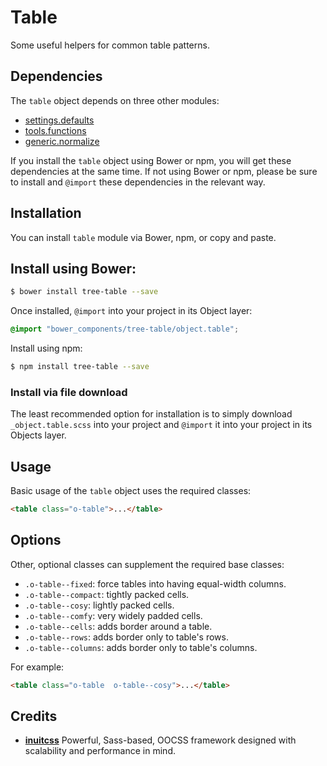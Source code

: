 # Table

Some useful helpers for common table patterns.

## Dependencies

The `table` object depends on three other modules:

* [settings.defaults](https://github.com/treeframework/settings.defaults)
* [tools.functions](https://github.com/treeframework/tools.functions)
* [generic.normalize](https://github.com/treeframework/generic.normalize)

If you install the `table` object using Bower or npm, you will get these 
dependencies at the same time. If not using Bower or npm, please be sure to 
install and `@import` these dependencies in the relevant way.

## Installation

You can install `table` module via Bower, npm, or copy and paste.

## Install using Bower:

```sh
$ bower install tree-table --save
```

Once installed, `@import` into your project in its Object layer:

```scss
@import "bower_components/tree-table/object.table";
```

Install using npm:

```sh
$ npm install tree-table --save
```

### Install via file download

The least recommended option for installation is to simply download
`_object.table.scss` into your project and `@import` it into your project in its
Objects layer.

## Usage

Basic usage of the `table` object uses the required classes:

```html
<table class="o-table">...</table>
```

## Options

Other, optional classes can supplement the required base classes:

* `.o-table--fixed`: force tables into having equal-width columns.
* `.o-table--compact`: tightly packed cells.
* `.o-table--cosy`: lightly packed cells.
* `.o-table--comfy`: very widely padded cells.
* `.o-table--cells`: adds border around a table.
* `.o-table--rows`: adds border only to table's rows.
* `.o-table--columns`: adds border only to table's columns.

For example:

```html
<table class="o-table  o-table--cosy">...</table>
```

## Credits

* **[inuitcss](https://github.com/inuitcss)** Powerful, Sass-based, OOCSS
framework designed with scalability and performance in mind.

